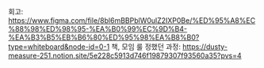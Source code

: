 회고: https://www.figma.com/file/8bl6mBBPblW0ulZ2IXP0Be/%ED%95%A8%EC%88%98%ED%98%95-%EA%B0%99%EC%9D%B4-%EA%B3%B5%EB%B6%80%ED%95%98%EA%B8%B0?type=whiteboard&node-id=0-1
책, 모임 룰 정했던 과정: https://dusty-measure-251.notion.site/5e228c5913d746f19879307f93560a35?pvs=4
